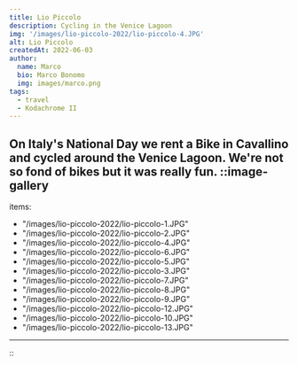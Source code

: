 ```yaml
---
title: Lio Piccolo
description: Cycling in the Venice Lagoon
img: '/images/lio-piccolo-2022/lio-piccolo-4.JPG'
alt: Lio Piccolo
createdAt: 2022-06-03
author:
  name: Marco
  bio: Marco Bonomo
  img: images/marco.png
tags:
  - travel
  - Kodachrome II
---
```


On Italy's National Day we rent a Bike in Cavallino and cycled around the Venice Lagoon. We're not so fond of bikes but it was really fun. 
::image-gallery
---
items:
- "/images/lio-piccolo-2022/lio-piccolo-1.JPG"
- "/images/lio-piccolo-2022/lio-piccolo-2.JPG"
- "/images/lio-piccolo-2022/lio-piccolo-4.JPG"
- "/images/lio-piccolo-2022/lio-piccolo-6.JPG"
- "/images/lio-piccolo-2022/lio-piccolo-5.JPG"
- "/images/lio-piccolo-2022/lio-piccolo-3.JPG"
- "/images/lio-piccolo-2022/lio-piccolo-7.JPG"
- "/images/lio-piccolo-2022/lio-piccolo-8.JPG"
- "/images/lio-piccolo-2022/lio-piccolo-9.JPG"
- "/images/lio-piccolo-2022/lio-piccolo-12.JPG"
- "/images/lio-piccolo-2022/lio-piccolo-10.JPG"
- "/images/lio-piccolo-2022/lio-piccolo-13.JPG"
---
::

